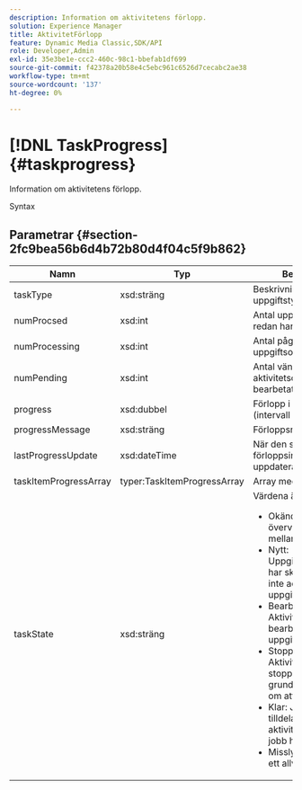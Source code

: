 ```yaml
---
description: Information om aktivitetens förlopp.
solution: Experience Manager
title: AktivitetFörlopp
feature: Dynamic Media Classic,SDK/API
role: Developer,Admin
exl-id: 35e3be1e-ccc2-460c-98c1-bbefab1df699
source-git-commit: f42378a20b58e4c5ebc961c6526d7cecabc2ae38
workflow-type: tm+mt
source-wordcount: '137'
ht-degree: 0%

---
```


# [!DNL TaskProgress]{#taskprogress}

Information om aktivitetens förlopp.

Syntax

## Parametrar {#section-2fc9bea56b6d4b72b80d4f04c5f9b862}

<table id="table_04100BB8ABD84EF68B0A7CE3AD946414"> 
 <thead> 
  <tr> 
   <th colname="col1" class="entry"> Namn </th> 
   <th colname="col2" class="entry"> Typ </th> 
   <th colname="col3" class="entry"> Beskrivning </th> 
  </tr> 
 </thead>
 <tbody> 
  <tr> 
   <td colname="col1"> <span class="codeph"> <span class="varname"> taskType</span> </span> </td> 
   <td colname="col2"> <span class="codeph"> xsd:sträng</span> </td> 
   <td colname="col3"> Beskrivning av uppgiftstyp. </td> 
  </tr> 
  <tr> 
   <td colname="col1"> <span class="codeph"> <span class="varname"> numProcsed</span> </span> </td> 
   <td colname="col2"> <span class="codeph"> xsd:int</span> </td> 
   <td colname="col3"> Antal uppgiftsobjekt som redan har bearbetats. </td> 
  </tr> 
  <tr> 
   <td colname="col1"> <span class="codeph"> <span class="varname"> numProcessing</span> </span> </td> 
   <td colname="col2"> <span class="codeph"> xsd:int</span> </td> 
   <td colname="col3"> Antal pågående uppgiftsobjekt. </td> 
  </tr> 
  <tr> 
   <td colname="col1"> <span class="codeph"> <span class="varname"> numPending</span> </span> </td> 
   <td colname="col2"> <span class="codeph"> xsd:int</span> </td> 
   <td colname="col3"> Antal väntande aktivitetsobjekt (ännu inte bearbetat). </td> 
  </tr> 
  <tr> 
   <td colname="col1"> <span class="codeph"> <span class="varname"> progress</span> </span> </td> 
   <td colname="col2"> <span class="codeph"> xsd:dubbel</span> </td> 
   <td colname="col3"> Förlopp i procent (intervall 0,0 - 1,0). </td> 
  </tr> 
  <tr> 
   <td colname="col1"> <span class="codeph"> <span class="varname"> progressMessage</span> </span> </td> 
   <td colname="col2"> <span class="codeph"> xsd:sträng</span> </td> 
   <td colname="col3"> Förloppsmeddelande. </td> 
  </tr> 
  <tr> 
   <td colname="col1"> <span class="codeph"> <span class="varname"> lastProgressUpdate</span> </span> </td> 
   <td colname="col2"> <span class="codeph"> xsd:dateTime</span> </td> 
   <td colname="col3"> När den senaste förloppsinformationen uppdaterades senast. </td> 
  </tr> 
  <tr> 
   <td colname="col1"> <span class="codeph"> <span class="varname"> taskItemProgressArray</span> </span> </td> 
   <td colname="col2"> <span class="codeph"> typer:TaskItemProgressArray</span> </td> 
   <td colname="col3"> Array med uppgiftsobjekt. </td> 
  </tr> 
  <tr> 
   <td colname="col1"> <span class="codeph"> <span class="varname"> taskState</span> </span> </td> 
   <td colname="col2"> <span class="codeph"> xsd:sträng</span> </td> 
   <td colname="col3">Värdena är: 
    <ul id="ul_BD00DC855B1D42748204E8BCA81FD4BF">
     <li id="li_01FE691763B3465DBF3402E7CDEA50C3"><span class="codeph"> Okänd</span>: När aktiviteten övervakar övergångar mellan lägen. </li>
     <li id="li_AA2D1F9ADDE84B54A85C7E7830D3A0C9"><span class="codeph"> Nytt</span>: Uppgiftsövervakaren har skapats men har inte accepterat uppgifter än. </li>
     <li id="li_76D667D21BDF4FADA6A266A7EB4DC6EE"><span class="codeph"> Bearbetar</span>: Aktivitetsövervakaren bearbetar aktivt uppgifter. </li>
     <li id="li_3813B2178D7143DEB91804A6C5FF3902"><span class="codeph"> Stoppar</span>: Aktivitetsövervakaren stoppar ett jobb på grund av en begäran om att stoppa jobb. </li>
     <li id="li_41C2E774FC504B58BD6736119AE9C0AE"><span class="codeph"> Klar</span>: Jobb som tilldelats aktivitetsövervakarens jobb har slutförts. </li>
     <li id="li_EB2322BB11314B97998D467F4620ED2E"><span class="codeph"> Misslyckades</span>: Anger ett allvarligt fel. </li>
    </ul></td> 
  </tr> 
 </tbody> 
</table>
